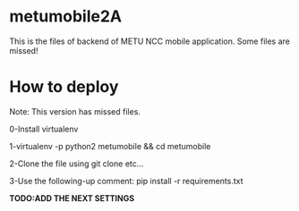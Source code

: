 # metumobile2A

This is the files of backend of METU NCC mobile application. Some files are missed! 


# How to deploy

Note: This version has missed files. 

0-Install virtualenv

1-virtualenv -p python2 metumobile && cd metumobile

2-Clone the file using git clone etc...

3-Use the following-up comment: pip install -r requirements.txt

**TODO:ADD THE NEXT SETTINGS**


